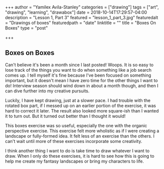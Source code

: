 +++
author = "Yamilex Avila-Stanley"
categories = ["drawing"]
tags = ["art", "drawing", "learning", "drawabox"]
date = 2018-10-14T17:29:57-04:00
description = "Lesson 1, Part 3"
featured = "lesson_1_part_3.jpg"
featuredalt = "Drawings of boxes"
featuredpath = "date"
linktitle = ""
title = "Boxes On Boxes"
type = "post"

+++

## Boxes on Boxes

Can't believe it's been a month since I last posted! Woops. It is so easy to lose track of the things you want to do when something like a job search comes up. I tell myself it's fine because I've been focused on something important, but it doesn't mean I have zero time for the other things I want to do! Interview season should wind down in about a month though, and then I can dive further into my creative pursuits.

Luckily, I have kept drawing, just at a slower pace. I had trouble with the rotated box part, if I messed up on an earlier portion of the exercise, it was hard to correct it later. The result also looked more square-ish than I wanted it to turn out. But it turned out better than I thought it would!

This boxes exercise was so useful, especially the one with the organic perspective exercise. This exercise felt more wholistic as if I were creating a landscape or fully-formed idea. It felt less of an exercise than the others. I can't wait until more of these exercises incorporate some creativity.

I think another thing I want to do is take time to draw whatever I want to draw. When I only do these exercises, it is hard to see how this is going to help me create my fantasy landscapes or bring my characters to life.
